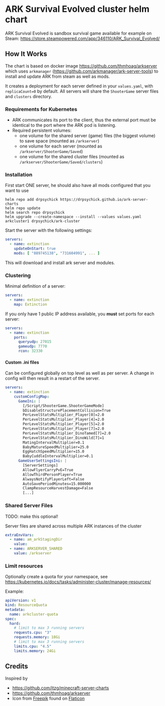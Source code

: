 # ARK Survival Evolved cluster helm chart
ARK Survival Evolved is sandbox survival game available for example on Steam: https://store.steampowered.com/app/346110/ARK_Survival_Evolved/

## How It Works
The chart is based on docker image https://github.com/thmhoag/arkserver 
which uses `arkmanager` (https://github.com/arkmanager/ark-server-tools) 
to install and update ARK from steam as well as mods.

It creates a deployment for each server defined in your `values.yaml`, with `replicaCount=0` by default.
All servers will share the `ShooterGame` server files and `clusters` directory.

### Requirements for Kubernetes
* ARK communicates its port to the client, thus the external port must be identical to the port where the ARK pod is listening.
* Required persistent volumes:
  * one volume for the shared server (game) files (the biggest volume) to save space (mounted as `/arkserver`)
  * one volume for each server (mounted as `/arkserver/ShooterGame/Saved`)
  * one volume for the shared cluster files (mounted as `/arkserver/ShooterGame/Saved/clusters`)

### Installation
First start ONE server, he should also have all mods configured that you want to use

```shell script
helm repo add drpsychick https://drpsychick.github.io/ark-server-charts
helm repo update
helm search repo drpsychick
helm upgrade --create-namespace --install --values values.yaml arkcluster1 drpsychick/ark-cluster
```

Start the server with the following settings:
```yaml
servers:
  - name: extinction
    updateOnStart: true
    mods: [ "889745138", "731604991", ... ]
```

This will download and install ark server and modules.

### Clustering
Minimal definition of a server:
```yaml
servers:
  - name: extinction
    map: Extinction
```

If you only have 1 public IP address available, you **must** set ports for each server:
```yaml
servers:
  - name: extinction
    ports:
      queryudp: 27015
      gameudp: 7770
      rcon: 32330
```

#### Custom .ini files
Can be configured globally on top level as well as per server. A change in config will then result in a restart of the server.
```yaml
servers:
  - name: extinction
    customConfigMap:
      GameIni: |
        [/Script/ShooterGame.ShooterGameMode]
        bDisableStructurePlacementCollision=True
        PerLevelStatsMultiplier_Player[0]=2.0
        PerLevelStatsMultiplier_Player[4]=2.0
        PerLevelStatsMultiplier_Player[5]=2.0
        PerLevelStatsMultiplier_Player[7]=2.0
        PerLevelStatsMultiplier_DinoTamed[7]=2.0
        PerLevelStatsMultiplier_DinoWild[7]=1
        MatingIntervalMultiplier=0.1
        BabyMatureSpeedMultiplier=25.0
        EggHatchSpeedMultiplier=15.0
        BabyCuddleIntervalMultiplier=0.1
      GameUserSettingsIni: |
        [ServerSettings]
        AllowFlyerCarryPvE=True
        AllowThirdPersonPlayer=True
        AlwaysNotifyPlayerLeft=False
        AutoSavePeriodMinutes=15.000000
        ClampResourceHarvestDamage=False
        [...]
```

### Shared Server Files
TODO: make this optional!

Server files are shared across multiple ARK instances of the cluster
```yaml
extraEnvVars:
  - name: am_arkStagingDir
    value:
  - name: ARKSERVER_SHARED
    value: /arkserver
``` 

### Limit resources
Optionally create a quota for your namespace, see https://kubernetes.io/docs/tasks/administer-cluster/manage-resources/

Example:
```yaml
apiVersion: v1
kind: ResourceQuota
metadata:
  name: arkcluster-quota
spec:
  hard:
    # limit to max 3 running servers
    requests.cpu: "3"
    requests.memory: 18Gi
    # limit to max 3 running servers
    limits.cpu: "4.5"
    limits.memory: 24Gi
```

## Credits
Inspired by
* https://github.com/itzg/minecraft-server-charts
* https://github.com/thmhoag/arkserver
* Icon from [Freepik](https://www.freepik.com) found on [Flaticon](https://www.flaticon.com/)
